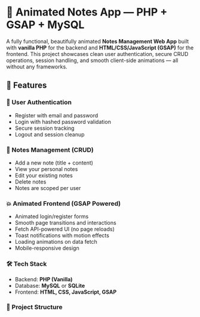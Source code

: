 # 📝 Animated Notes App — PHP + GSAP + MySQL

A fully functional, beautifully animated **Notes Management Web App** built with **vanilla PHP** for the backend and **HTML/CSS/JavaScript (GSAP)** for the frontend. This project showcases clean user authentication, secure CRUD operations, session handling, and smooth client-side animations — all without any frameworks.

## 🚀 Features

### 🔐 User Authentication
- Register with email and password
- Login with hashed password validation
- Secure session tracking
- Logout and session cleanup

### 📓 Notes Management (CRUD)
- Add a new note (title + content)
- View your personal notes
- Edit your existing notes
- Delete notes
- Notes are scoped per user

### 💥 Animated Frontend (GSAP Powered)
- Animated login/register forms
- Smooth page transitions and interactions
- Fetch API-powered UI (no page reloads)
- Toast notifications with motion effects
- Loading animations on data fetch
- Mobile-responsive design

### 🛠️ Tech Stack
- Backend: **PHP (Vanilla)**  
- Database: **MySQL** or **SQLite**  
- Frontend: **HTML, CSS, JavaScript, GSAP**

### 📁 Project Structure

